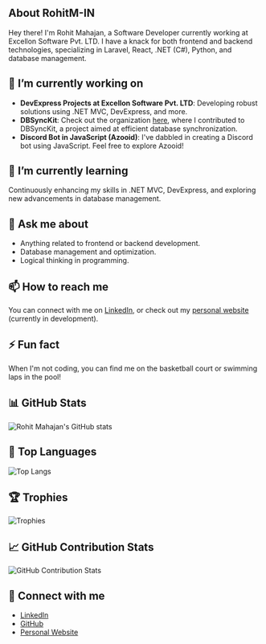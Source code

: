 <!--
**RohitM-IN/RohitM-IN** is a ✨ _special_ ✨ repository because its `README.md` (this file) appears on your GitHub profile.

Here are some ideas to get you started:

- 🔭 I’m currently working on ...
- 🌱 I’m currently learning ...
- 👯 I’m looking to collaborate on ...
- 🤔 I’m looking for help with ...
- 💬 Ask me about ...
- 📫 How to reach me: ...
- 😄 Pronouns: ...
- ⚡ Fun fact: ...
-->

## About RohitM-IN

Hey there! I'm Rohit Mahajan, a Software Developer currently working at Excellon Software Pvt. LTD. I have a knack for both frontend and backend technologies, specializing in Laravel, React, .NET (C#), Python, and database management.

## 🔭 I’m currently working on

- **DevExpress Projects at Excellon Software Pvt. LTD**: Developing robust solutions using .NET MVC, DevExpress, and more.
- **DBSyncKit**: Check out the organization [here](https://github.com/DbSyncKit), where I contributed to DBSyncKit, a project aimed at efficient database synchronization.
- **Discord Bot in JavaScript (Azooid)**: I've dabbled in creating a Discord bot using JavaScript. Feel free to explore Azooid!

## 🌱 I’m currently learning

Continuously enhancing my skills in .NET MVC, DevExpress, and exploring new advancements in database management.

## 💬 Ask me about

- Anything related to frontend or backend development.
- Database management and optimization.
- Logical thinking in programming.

## 📫 How to reach me

You can connect with me on [LinkedIn](https://www.linkedin.com/in/rohitmahajan58/), or check out my [personal website](https://rohit-mahajan.in) (currently in development).

## ⚡ Fun fact

When I'm not coding, you can find me on the basketball court or swimming laps in the pool!

## 📊 GitHub Stats

![Rohit Mahajan's GitHub stats](https://github-readme-stats.vercel.app/api?username=rohitm-in&show_icons=true&theme=radical)

## 🌟 Top Languages

![Top Langs](https://gitreadmestats-rohitm-in-gamma.vercel.app/api/top-langs/?username=RohitM-IN&orgs=DBSyncKit&langs_count=10&layout=compact&exclude_repo=covid-data-analysis)

## 🏆 Trophies

![Trophies](https://github-profile-trophy.vercel.app/?username=RohitM-IN&orgs=DbSyncKit)

## 📈 GitHub Contribution Stats

![GitHub Contribution Stats](https://github-contribution-stats.vercel.app/api/?username=RohitM-IN&orgs=DBSyncKit)

## 🤝 Connect with me

- [LinkedIn](https://www.linkedin.com/in/rohitmahajan58/)
- [GitHub](https://github.com/RohitM-IN)
- [Personal Website](https://rohit-mahajan.in)
